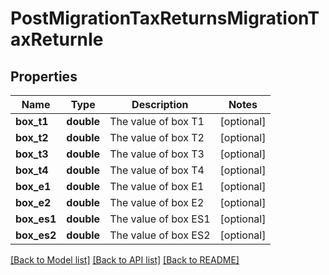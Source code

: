 # PostMigrationTaxReturnsMigrationTaxReturnIe

## Properties
Name | Type | Description | Notes
------------ | ------------- | ------------- | -------------
**box_t1** | **double** | The value of box T1 | [optional] 
**box_t2** | **double** | The value of box T2 | [optional] 
**box_t3** | **double** | The value of box T3 | [optional] 
**box_t4** | **double** | The value of box T4 | [optional] 
**box_e1** | **double** | The value of box E1 | [optional] 
**box_e2** | **double** | The value of box E2 | [optional] 
**box_es1** | **double** | The value of box ES1 | [optional] 
**box_es2** | **double** | The value of box ES2 | [optional] 

[[Back to Model list]](../README.md#documentation-for-models) [[Back to API list]](../README.md#documentation-for-api-endpoints) [[Back to README]](../README.md)


